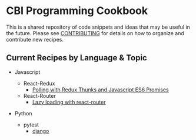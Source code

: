 # CBI Programming Cookbook

This is a shared repository of code snippets and ideas that may be useful in the future. Please see 
[CONTRIBUTING](CONTRIBUTING.md) for details on how to organize and contribute new recipes.

## Current Recipes by Language & Topic

* Javascript
  * React-Redux
    * [Polling with Redux Thunks and Javascript ES6 Promises](javascript/react-redux/polling-with-redux-thunk-and-promises/)
  * React-Router
    * [Lazy loading with react-router](javascript/react-router/lazy-loading/)

* Python
  * pytest
    * [django](python/pytest/django/)
